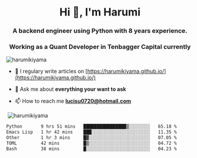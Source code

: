 <h1 align="center">Hi 👋, I'm Harumi</h1>
<h3 align="center">A backend engineer using <b>Python</b> with 8 years experience.</h3>
<h3 align="center">Working as a Quant Developer in <b>Tenbagger Capital</b> currently</h3>

<p align="left"> <img src="https://komarev.com/ghpvc/?username=harumikiyama" alt="harumikiyama" /> </p>


- 📝 I regulary write articles on [https://harumikiyama.github.io/](https://harumikiyama.github.io/)

- 💬 Ask me about **everything your want to ask**

- 📫 How to reach me **lucisu0720@hotmail.com**

<p>&nbsp;<img align="center" src="https://github-readme-stats.vercel.app/api?username=harumikiyama&show_icons=true" alt="harumikiyama" /></p>


<!--START_SECTION:waka-->

```txt
Python       9 hrs 51 mins   ████████████████▒░░░░░░░░   65.18 %
Emacs Lisp   1 hr 42 mins    ███░░░░░░░░░░░░░░░░░░░░░░   11.35 %
Other        1 hr 3 mins     █▓░░░░░░░░░░░░░░░░░░░░░░░   07.05 %
TOML         42 mins         █▒░░░░░░░░░░░░░░░░░░░░░░░   04.72 %
Bash         38 mins         █░░░░░░░░░░░░░░░░░░░░░░░░   04.23 %
```

<!--END_SECTION:waka-->
